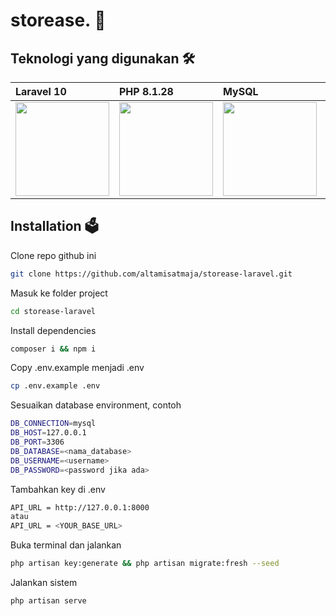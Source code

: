 # storease. 🤩

## Teknologi yang digunakan 🛠️

| Laravel 10                                                                       | PHP 8.1.28                                                                      | MySQL                                                                             | TailwindCSS                                                                        |
| :------------------------------------------------------------------------------- | :------------------------------------------------------------------------------ | :-------------------------------------------------------------------------------- | :--------------------------------------------------------------------------------- |
| <img src="https://avatars.githubusercontent.com/u/958072?s=200&v=4" width="150"> | <img src="https://avatars.githubusercontent.com/u/25158?s=200&v=4" width="150"> | <img src="https://avatars.githubusercontent.com/u/2452804?s=200&v=4" width="150"> | <img src="https://avatars.githubusercontent.com/u/67109815?s=200&v=4" width="150"> |

## Installation 🗳

Clone repo github ini

```bash
git clone https://github.com/altamisatmaja/storease-laravel.git
```

Masuk ke folder project

```bash
cd storease-laravel
```

Install dependencies

```bash
composer i && npm i
```

Copy .env.example menjadi .env

```bash
cp .env.example .env
```

Sesuaikan database environment,
contoh

```bash
DB_CONNECTION=mysql
DB_HOST=127.0.0.1
DB_PORT=3306
DB_DATABASE=<nama_database>
DB_USERNAME=<username>
DB_PASSWORD=<password jika ada>
```

Tambahkan key di .env

```bash
API_URL = http://127.0.0.1:8000
atau
API_URL = <YOUR_BASE_URL>
```

Buka terminal dan jalankan

```bash
php artisan key:generate && php artisan migrate:fresh --seed
```

Jalankan sistem

```bash
php artisan serve
```
